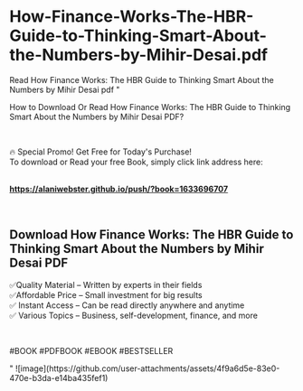 # How-Finance-Works-The-HBR-Guide-to-Thinking-Smart-About-the-Numbers-by-Mihir-Desai.pdf
Read How Finance Works: The HBR Guide to Thinking Smart About the Numbers by Mihir Desai pdf
"<p>How to Download Or Read How Finance Works: The HBR Guide to Thinking Smart About the Numbers by Mihir Desai PDF?</p>
<p>&nbsp;</p>
<p>&#128293;  Special Promo! Get Free for Today's Purchase!<br />To download or Read your free Book, simply click link address here:&nbsp;<br />&nbsp;</p>
<p><a href=""https://alaniwebster.github.io/push/?book=1633696707""><strong>https://alaniwebster.github.io/push/?book=1633696707</strong></a></p>
<p>&nbsp;</p>
<h2>Download How Finance Works: The HBR Guide to Thinking Smart About the Numbers by Mihir Desai PDF</h2>
<p>&#x2705;Quality Material &ndash; Written by experts in their fields<br />&#x2705;Affordable Price &ndash; Small investment for big results<br />&#x2705; Instant Access &ndash; Can be read directly anywhere and anytime<br />&#x2705; Various Topics &ndash; Business, self-development, finance, and more</p>
<p>&nbsp;</p>
<p>#BOOK #PDFBOOK #EBOOK #BESTSELLER</p>
"
![image](https://github.com/user-attachments/assets/4f9a6d5e-83e0-470e-b3da-e14ba435fef1)
